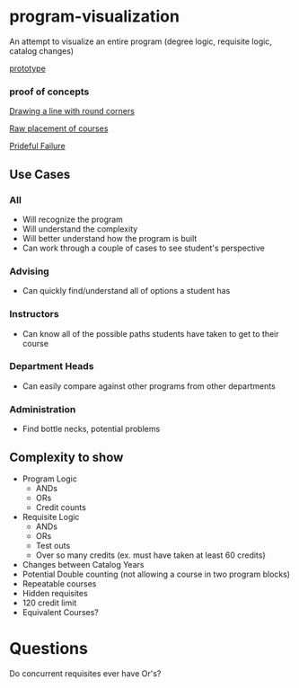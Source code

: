 # program-visualization
An attempt to visualize an entire program (degree logic, requisite logic, catalog changes)

[prototype](/prototype.pdf)

### proof of concepts
[Drawing a line with round corners](/experiments/arc.html)

[Raw placement of courses](/copout/index.html)

[Prideful Failure](/experiments/failure.2.html)

## Use Cases

### All
- Will recognize the program
- Will understand the complexity
- Will better understand how the program is built
- Can work through a couple of cases to see student's perspective

### Advising
- Can quickly find/understand all of options a student has

### Instructors
- Can know all of the possible paths students have taken to get to their course

### Department Heads
- Can easily compare against other programs from other departments

### Administration
- Find bottle necks, potential problems

## Complexity to show
  
- Program Logic
  - ANDs
  - ORs
  - Credit counts
- Requisite Logic
  - ANDs
  - ORs
  - Test outs
  - Over so many credits (ex. must have taken at least 60 credits)
- Changes between Catalog Years
- Potential Double counting (not allowing a course in two program blocks)
- Repeatable courses
- Hidden requisites
- 120 credit limit
- Equivalent Courses?

# Questions
Do concurrent requisites ever have Or's?
